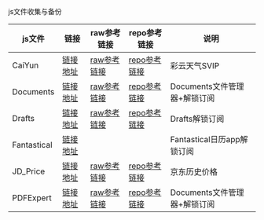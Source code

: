 js文件收集与备份

|js文件|链接|raw参考链接|repo参考链接|说明|
|--|--|--|--|--|
|CaiYun|[链接地址](https://raw.githubusercontent.com/Fedlimit/Script/main/CaiYun.js)|[raw参考链接](https://raw.githubusercontent.com/Tartarus2014/Script/master/CaiYun.js)|[repo参考链接](https://github.com/Tartarus2014/Script/blob/master/CaiYun.js)|彩云天气SVIP
|Documents|[链接地址](https://raw.githubusercontent.com/Fedlimit/Script/main/Documents.js)|[raw参考链接](https://raw.githubusercontent.com/89996462/Quantumult-X/main/ycdz/documents.js)|[repo参考链接](https://github.com/89996462/Quantumult-X/blob/main/ycdz/documents.js)|Documents文件管理器+解锁订阅
|Drafts|[链接地址](https://raw.githubusercontent.com/Fedlimit/Script/main/Drafts.js)|[raw参考链接](https://raw.githubusercontent.com/89996462/Quantumult-X/main/ycdz/Drafts.js)|[repo参考链接](https://github.com/89996462/Quantumult-X/blob/main/ycdz/Drafts.js)|Drafts解锁订阅
|Fantastical|[链接地址](https://raw.githubusercontent.com/Fedlimit/Script/main/Fantastical.js)| | |Fantastical日历app解锁订阅
|JD_Price|[链接地址](https://raw.githubusercontent.com/Fedlimit/Script/main/JD_Price.js)|[raw参考链接](https://raw.githubusercontent.com/zwf234/rules/master/js/jd_price.js) |[repo参考链接](https://github.com/zwf234/rules/blob/master/js/jd_price.js)|京东历史价格
|PDFExpert|[链接地址](https://raw.githubusercontent.com/Fedlimit/Script/main/PDFExpert.js)|[raw参考链接](https://raw.githubusercontent.com/89996462/Quantumult-X/main/ycdz/PDFExpert.js)|[repo参考链接](https://github.com/89996462/Quantumult-X/blob/main/ycdz/PDFExpert.js)|Documents文件管理器+解锁订阅
